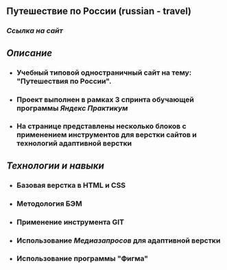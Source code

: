 ## Путешествие по России (russian - travel)
### *Ссылка на сайт* 
## *Описание*

  * ###  Учебный типовой одностраничный сайт на тему: "Путешествия по России".
  * ###  Проект выполнен в рамках 3 спринта обучающей программы *Яндекс Практикум*
  * ###  На странице представлены несколько блоков с применением инструментов для верстки сайтов и технологий адаптивной верстки 

  ## *Технологии и навыки*

 * ###  Базовая верстка в HTML и CSS    

 * ###  Методология БЭМ

 * ###  Применение инструмента GIT

 * ###  Использование  *Медиазапросов* для адаптивной верстки

  * ### Использование программы  "Фигма"
 

